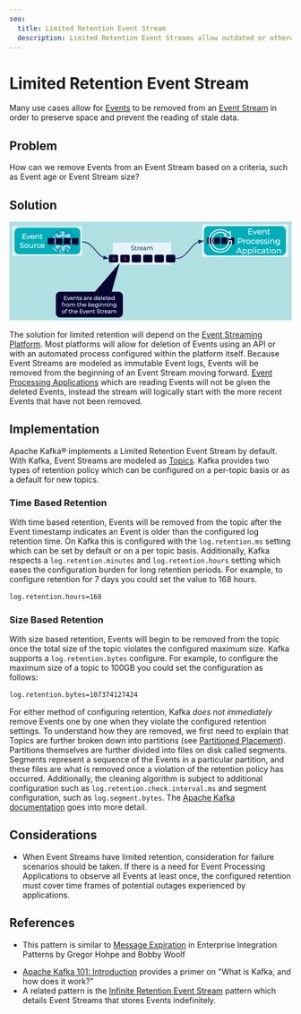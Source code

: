 ```yaml
---
seo:
  title: Limited Retention Event Stream
  description: Limited Retention Event Streams allow outdated or otherwise undesired Events to be removed from an Event Stream.
---
```


# Limited Retention Event Stream
Many use cases allow for [Events](../event/event.md) to be removed from an [Event Stream](../event-stream/event-stream.md) in order to preserve space and prevent the reading of stale data.

## Problem
How can we remove Events from an Event Stream based on a criteria, such as Event age or Event Stream size?

## Solution
![limited-retention-event-stream](../img/limited-retention-event-stream.png)

The solution for limited retention will depend on the [Event Streaming Platform](../event-stream/event-streaming-platform.md). Most platforms will allow for deletion of Events using an API or with an automated process configured within the platform itself. Because Event Streams are modeled as immutable Event logs, Events will be removed from the beginning of an Event Stream moving forward. [Event Processing Applications](../event-processing/event-processing-application.md) which are reading Events will not be given the deleted Events, instead the stream will logically start with the more recent Events that have not been removed.

## Implementation
Apache Kafka® implements a Limited Retention Event Stream by default. With Kafka, Event Streams are modeled as [Topics](https://docs.confluent.io/platform/current/kafka/introduction.html#main-concepts-and-terminology). Kafka provides two types of retention policy which can be configured on a per-topic basis or as a default for new topics.

### Time Based Retention
With time based retention, Events will be removed from the topic after the Event timestamp indicates an Event is older than the configured log retention time. On Kafka this is configured with the `log.retention.ms` setting which can be set by default or on a per topic basis. Additionally, Kafka respects a `log.retention.minutes` and `log.retention.hours` setting which eases the configuration burden for long retention periods. For example, to configure retention for 7 days you could set the value to 168 hours.

```bash
log.retention.hours=168
```

### Size Based Retention
With size based retention, Events will begin to be removed from the topic once the total size of the topic violates the configured maximum size. Kafka supports a `log.retention.bytes` configure. For example, to configure the maximum size of a topic to 100GB you could set the configuration as follows: 
 
```bash
log.retention.bytes=107374127424
```

For either method of configuring retention, Kafka _does not immediately_ remove Events one by one when they violate the configured retention settings. To understand how they are removed, we first need to explain that Topics are further broken down into partitions (see [Partitioned Placement](../event-stream/partitioned-placement.md)). Partitions themselves are further divided into files on disk called segments. Segments represent a sequence of the Events in a particular partition, and these files are what is removed once a violation of the retention policy has occurred. Additionally, the cleaning algorithm is subject to additional configuration such as `log.retention.check.interval.ms` and segment configuration, such as `log.segment.bytes`. The [Apache Kafka documentation](https://kafka.apache.org/documentation/) goes into more detail.

## Considerations
* When Event Streams have limited retention, consideration for failure scenarios should be taken. If there is a need for Event Processing Applications to observe all Events at least once, the configured retention must cover time frames of potential outages experienced by applications.

## References
* This pattern is similar to [Message Expiration](https://www.enterpriseintegrationpatterns.com/patterns/messaging/MessageExpiration.html) in Enterprise Integration Patterns by Gregor Hohpe and Bobby Woolf
<!-- TODO: the following link needs to be to the new DCI 101 course-->
* [Apache Kafka 101: Introduction](https://www.youtube.com/watch?v=qu96DFXtbG4) provides a primer on "What is Kafka, and how does it work?"
* A related pattern is the [Infinite Retention Event Stream](infinite-retention-event-stream.md) pattern which details Event Streams that stores Events indefinitely.
